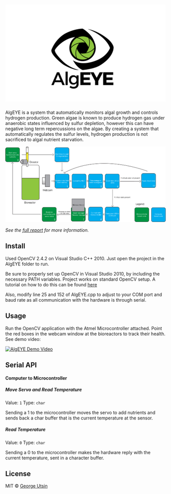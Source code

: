 # ![AlgEYE](media/promo.png)

AlgEYE is a system that automatically monitors algal growth and controls hydrogen production. Green algae is known to produce hydrogen gas under anaerobic states influenced by sulfur depletion, however this can have negative long term repercussions on the algae. By creating a system that automatically regulates the sulfur levels, hydrogen production is not sacrificed to algal nutrient starvation.

![AlgEYE Program Flow](media/diagram.jpg)

*See the [full report](https://github.com/georgeutsin/AlgEYE/media/report.pdf) for more information.*


## Install

Used OpenCV 2.4.2 on Visual Studio C++ 2010. Just open the project in the AlgEYE folder to run.

Be sure to properly set up OpenCV in Visual Studio 2010, by including the necessary PATH variables. Project works on standard OpenCV setup.
A tutorial on how to do this can be found [here](http://docs.opencv.org/2.4/doc/tutorials/introduction/windows_visual_studio_Opencv/windows_visual_studio_Opencv.html)

Also, modify line 25 and 152 of AlgEYE.cpp to adjust to your COM port and baud rate as all communication with the hardware is through serial.


## Usage

Run the OpenCV application with the Atmel Microcontroller attached. Point the red boxes in the webcam window at the bioreactors to track their health. See demo video:

[![AlgEYE Demo Video](http://img.youtube.com/vi/HWs3td9t8fk/0.jpg)](http://www.youtube.com/watch?v=HWs3td9t8fk)

## Serial API

#### Computer to Microcontroller
##### Move Servo and Read Temperature

Value: `1`
Type: `char` 

Sending a 1 to the microcontroller moves the servo to add nutrients and sends back a char buffer that is the current temperature at the sensor.

##### Read Temperature

Value: `0`
Type: `char`  

Sending a 0 to the microcontroller makes the hardware reply with the current temperature, sent in a character buffer. 


## License

MIT © [George Utsin](http://georgeutsin.com)